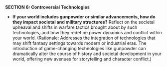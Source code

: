**SECTION 6: Controversial Technologies**
- **If your world includes gunpowder or similar advancements, how do they impact societal and military structures?** Reflect on the societal upheaval and shifts in warfare tactics brought about by such technologies, and how they redefine power dynamics and conflict within your world. (Rationale: Addresses the integration of technologies that may shift fantasy settings towards modern or industrial eras. The introduction of game-changing technologies like gunpowder can dramatically alter the course of history and societal development in your world, offering new avenues for storytelling and character conflict.)
